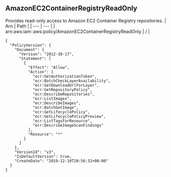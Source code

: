 
## AmazonEC2ContainerRegistryReadOnly
Provides read-only access to Amazon EC2 Container Registry repositories.
| Arn | Path |
| --- | --- |
| arn:aws:iam::aws:policy/AmazonEC2ContainerRegistryReadOnly | / |
```
{
  "PolicyVersion": {
    "Document": {
      "Version": "2012-10-17",
      "Statement": [
        {
          "Effect": "Allow",
          "Action": [
            "ecr:GetAuthorizationToken",
            "ecr:BatchCheckLayerAvailability",
            "ecr:GetDownloadUrlForLayer",
            "ecr:GetRepositoryPolicy",
            "ecr:DescribeRepositories",
            "ecr:ListImages",
            "ecr:DescribeImages",
            "ecr:BatchGetImage",
            "ecr:GetLifecyclePolicy",
            "ecr:GetLifecyclePolicyPreview",
            "ecr:ListTagsForResource",
            "ecr:DescribeImageScanFindings"
          ],
          "Resource": "*"
        }
      ]
    },
    "VersionId": "v3",
    "IsDefaultVersion": true,
    "CreateDate": "2019-12-10T20:56:32+00:00"
  }
}
```
